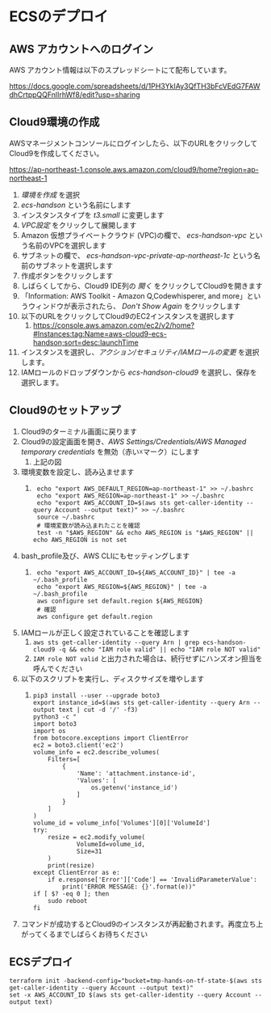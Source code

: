 # ECSのデプロイ

## AWS アカウントへのログイン

AWS アカウント情報は以下のスプレッドシートにて配布しています。

https://docs.google.com/spreadsheets/d/1PH3YkIAy3QfTH3bFcVEdG7FAWdhCrtppQQFnlIrhWf8/edit?usp=sharing

## Cloud9環境の作成
AWSマネージメントコンソールにログインしたら、以下のURLをクリックしてCloud9を作成してください。

https://ap-northeast-1.console.aws.amazon.com/cloud9/home?region=ap-northeast-1

1. *環境を作成* を選択
2. *ecs-handson* という名前にします
3. インスタンスタイプを *t3.small* に変更します
4. *VPC設定* をクリックして展開します
5. Amazon 仮想プライベートクラウド (VPC)の欄で、 *ecs-handson-vpc* という名前のVPCを選択します
6. サブネットの欄で、 *ecs-handson-vpc-private-ap-northeast-1c* という名前のサブネットを選択します
7. 作成ボタンをクリックします
8. しばらくしてから、Cloud9 IDE列の *開く* をクリックしてCloud9を開きます
9. 「Information: AWS Toolkit - Amazon Q,Codewhisperer, and more」というウィンドウが表示されたら、 *Don't Show Again* をクリックします
10. 以下のURLをクリックしてCloud9のEC2インスタンスを選択します
    1.  https://console.aws.amazon.com/ec2/v2/home?#Instances:tag:Name=aws-cloud9-ecs-handson;sort=desc:launchTime
11. インスタンスを選択し、*アクション/セキュリティ/IAMロールの変更* を選択します。
12. IAMロールのドロップダウンから *ecs-handson-cloud9* を選択し、保存を選択します。

## Cloud9のセットアップ

1. Cloud9のターミナル画面に戻ります
2. Cloud9の設定画面を開き、*AWS Settings/Credentials/AWS Managed temporary credentials* を無効（赤い☓マーク）にします
    1. 上記の図
3. 環境変数を設定し、読み込ませます
    1. ```
        echo "export AWS_DEFAULT_REGION=ap-northeast-1" >> ~/.bashrc
        echo "export AWS_REGION=ap-northeast-1" >> ~/.bashrc
        echo "export AWS_ACCOUNT_ID=$(aws sts get-caller-identity --query Account --output text)" >> ~/.bashrc
        source ~/.bashrc
        # 環境変数が読み込まれたことを確認
        test -n "$AWS_REGION" && echo AWS_REGION is "$AWS_REGION" || echo AWS_REGION is not set
4. bash_profile及び、AWS CLIにもセッティングします
    1. ```
        echo "export AWS_ACCOUNT_ID=${AWS_ACCOUNT_ID}" | tee -a ~/.bash_profile
        echo "export AWS_REGION=${AWS_REGION}" | tee -a ~/.bash_profile
        aws configure set default.region ${AWS_REGION}
        # 確認
        aws configure get default.region
5. IAMロールが正しく設定されていることを確認します
    1. `aws sts get-caller-identity --query Arn | grep ecs-handson-cloud9 -q && echo "IAM role valid" || echo "IAM role NOT valid"`
    2. `IAM role NOT valid` と出力された場合は、続行せずにハンズオン担当を呼んでください
6. 以下のスクリプトを実行し、ディスクサイズを増やします
    1. ```
       pip3 install --user --upgrade boto3
       export instance_id=$(aws sts get-caller-identity --query Arn --output text | cut -d '/' -f3)
       python3 -c "
       import boto3
       import os
       from botocore.exceptions import ClientError
       ec2 = boto3.client('ec2')
       volume_info = ec2.describe_volumes(
           Filters=[
               {
                   'Name': 'attachment.instance-id',
                   'Values': [
                       os.getenv('instance_id')
                   ]
               }
           ]
       )
       volume_id = volume_info['Volumes'][0]['VolumeId']
       try:
           resize = ec2.modify_volume(
                   VolumeId=volume_id,
                   Size=31
           )
           print(resize)
       except ClientError as e:
           if e.response['Error']['Code'] == 'InvalidParameterValue':
               print('ERROR MESSAGE: {}'.format(e))"
       if [ $? -eq 0 ]; then
           sudo reboot
       fi
7. コマンドが成功するとCloud9のインスタンスが再起動されます。再度立ち上がってくるまでしばらくお待ちください

## ECSデプロイ

```
terraform init -backend-config="bucket=tmp-hands-on-tf-state-$(aws sts get-caller-identity --query Account --output text)"
set -x AWS_ACCOUNT_ID $(aws sts get-caller-identity --query Account --output text)

```
